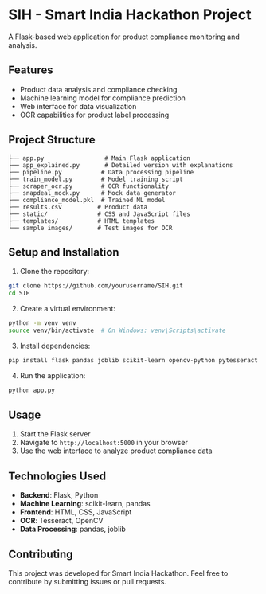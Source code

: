 # SIH - Smart India Hackathon Project

A Flask-based web application for product compliance monitoring and analysis.

## Features

- Product data analysis and compliance checking
- Machine learning model for compliance prediction
- Web interface for data visualization
- OCR capabilities for product label processing

## Project Structure

```
├── app.py                 # Main Flask application
├── app_explained.py       # Detailed version with explanations
├── pipeline.py           # Data processing pipeline
├── train_model.py        # Model training script
├── scraper_ocr.py        # OCR functionality
├── snapdeal_mock.py      # Mock data generator
├── compliance_model.pkl  # Trained ML model
├── results.csv          # Product data
├── static/              # CSS and JavaScript files
├── templates/           # HTML templates
└── sample images/       # Test images for OCR

```

## Setup and Installation

1. Clone the repository:
```bash
git clone https://github.com/yourusername/SIH.git
cd SIH
```

2. Create a virtual environment:
```bash
python -m venv venv
source venv/bin/activate  # On Windows: venv\Scripts\activate
```

3. Install dependencies:
```bash
pip install flask pandas joblib scikit-learn opencv-python pytesseract
```

4. Run the application:
```bash
python app.py
```

## Usage

1. Start the Flask server
2. Navigate to `http://localhost:5000` in your browser
3. Use the web interface to analyze product compliance data

## Technologies Used

- **Backend**: Flask, Python
- **Machine Learning**: scikit-learn, pandas
- **Frontend**: HTML, CSS, JavaScript
- **OCR**: Tesseract, OpenCV
- **Data Processing**: pandas, joblib

## Contributing

This project was developed for Smart India Hackathon. Feel free to contribute by submitting issues or pull requests.
